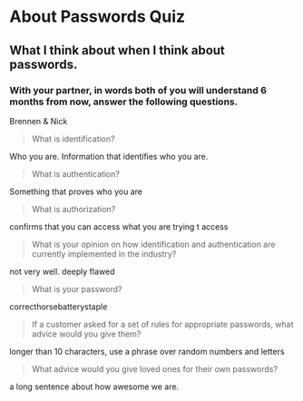 # About Passwords Quiz
## What I think about when I think about passwords.

### With your partner, in words both of you will understand 6 months from now, answer the following questions.

Brennen & Nick

> What is identification?

Who you are. Information that identifies who you are.

> What is authentication?

Something that proves who you are

> What is authorization?

confirms that you can access what you are trying t access

> What is your opinion on how identification and authentication are currently implemented in the industry?

not very well. deeply flawed

> What is your password?

correcthorsebatterystaple

> If a customer asked for a set of rules for appropriate passwords, what advice would you give them?

longer than 10 characters, use a phrase over random numbers and letters

> What advice would you give loved ones for their own passwords?

a long sentence about how awesome we are.
